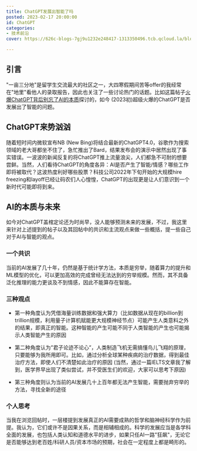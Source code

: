 ```yaml
---
title: ChatGPT发展出智能了吗
posted: 2023-02-17 20:00:00
id: ChatGPT
categories:
- 技术前沿
cover: https://626c-blogs-7gj9u1232e248417-1313350496.tcb.qcloud.la/blogs/%E5%B8%96%E5%AD%90%E5%B0%81%E9%9D%A2/ChatGPT%E5%AE%98%E7%BD%91%E5%9B%BE.jpeg?sign=7cd9a287c32fe03bed6ec4c1491ae3c4&t=1676632927

---
```


## 引言

"一亩三分地"是留学生交流最大的社区之一，大四寒假期间苦等offer的我经常在"地里"看他人的录取报告，因此也关注了一些讨论热门的话题。比如这篇帖子[火爆ChatGPT背后别忘了AI的本质](http://t.cn/A6Czi1S5)探讨的，如今 (2023初)超级火爆的ChatGPT是否发展出了智能的问题。



## ChatGPT来势汹汹

随着短时间内微软宣布NB (New Bing)将结合最新的ChatGPT4.0，谷歌作为搜索领域的老大哥都坐不住了，急忙推出了Bard，结果发布会的演示中居然出现了事实错误。一波波的新闻反复的将ChatGPT推上流量浪尖，人们都急不可耐的想要尝鲜。当然，人们看待ChatGPT的角度各异：AI是否产生了智能/情感？哪些工作即将被取代？这波热度利好哪些股票？科技公司2022年下旬开始的大规模hire freezing和layoff已经让码农们人心惶惶，ChatGPT的出现更是让人们意识到一个新时代可能即将到来。



## AI的本质与未来

如今对ChatGPT盖棺定论还为时尚早，没人能够预测未来的发展，不过，我这里来针对上述提到的帖子以及其回帖中的共识和主流观点来做一些概括，提一些自己对于AI与智能的观点。

### 一个共识

当前的AI发展了几十年，仍然是基于统计学方法，本质是穷举，随着算力的提升和ML模型的优化，可以更加高效的完成曾经无法达到的穷举规模。然而，其不具备泛化推理的能力更谈及不到情感，因此不能算存在智能。

### 三种观点

- 第一种角度认为凭借海量训练数据和强大算力（比如数据从现在的billion到trillion规模，利用量子计算机赋能更大规模神经节点）可能产生人类意料之外的结果，即真正的智能。这种智能的产生可能不同于人类智能的产生也可能揭示人类智能产生的原因

- 第二种角度认为”君子论迹不论心”，人类制造飞机无需搞懂鸟儿飞翔的原理，只要能够为我所用即可。比如，通过分析全球某种疾病的治疗数据，得到最佳治疗方法，即使人们不清楚如此治疗的原因 (当然，通过一篇IELTS文章我了解到，医学界早出现了类似尝试，并不受医生们的欢迎，大家可以思考下原因)

- 第三种角度则认为当前的AI发展几十上百年都无法产生智能，需要抛弃穷举的方法，寻找全新的途径

### 个人思考

当我在浏览回帖时，一层楼提到发展真正的AI需要成熟的哲学和脑神经科学作为前提。我认为，它们或许不是因果关系，而是相辅相成的。科学的发展应当是各学科全面的发展，也包括人类认知和道德水平的进步，如果只任AI一路"狂飙"，无论它是否能够达到老百姓/科研人员/资本市场的预期，社会在一定程度上都是畸形的。

